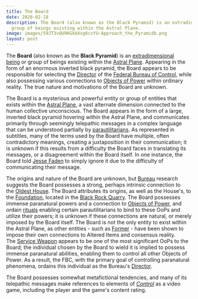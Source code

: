 ```yaml
---
title: The Board
date: 2020-02-18
description: The Board (also known as the Black Pyramid) is an extradimensional being or
  group of beings existing within the Astral Plane.
image: images/59JT3vQU9KGkbXsg6cxYU-Approach_the_Pyramidb.png
layout: post
---
```

The **Board** (also known as the **Black Pyramid**) is an [extradimensional being](https://control.fandom.com/wiki/Extradimensional_being "Extradimensional being") or group of beings existing within the [Astral Plane](https://control.fandom.com/wiki/Astral_Plane "Astral Plane"). Appearing in the form of an enormous inverted black pyramid, the Board appears to be responsible for selecting the [Director](https://control.fandom.com/wiki/Director_of_the_Federal_Bureau_of_Control "Director of the Federal Bureau of Control") of the [Federal Bureau of Control](https://control.fandom.com/wiki/Federal_Bureau_of_Control "Federal Bureau of Control"), while also possessing various connections to [Objects of Power](https://control.fandom.com/wiki/Objects_of_Power "Objects of Power") within ordinary reality. The true nature and motivations of the Board are unknown.

The Board is a mysterious and powerful entity or group of entities that exists within the [Astral Plane](https://control.fandom.com/wiki/Astral_Plane "Astral Plane"), a vast alternate dimension connected to the human collective unconscious. The Board appears in the form of a large, inverted black pyramid hovering within the Astral Plane, and communicates primarily through seemingly telepathic messages in a complex language that can be understood partially by [parautilitarians](https://control.fandom.com/wiki/Parautilitarian "Parautilitarian"). As represented in subtitles, many of the terms used by the Board have multiple, often contradictory meanings, creating a juxtaposition in their communication; it is unknown if this results from a difficulty the Board faces in translating its messages, or a disagreement within the Board itself. In one instance, the Board told [Jesse Faden](https://control.fandom.com/wiki/Jesse_Faden "Jesse Faden") to simply ignore it due to the difficulty of communicating their message.

The origins and nature of the Board are unknown, but [Bureau](https://control.fandom.com/wiki/FBC "FBC") research suggests the Board possesses a strong, perhaps intrinsic connection to the [Oldest House](https://control.fandom.com/wiki/Oldest_House "Oldest House"). The Board attributes its origins, as well as the House's, to the [Foundation](https://control.fandom.com/wiki/Foundation "Foundation"), located in the [Black Rock Quarry](https://control.fandom.com/wiki/Black_Rock_Quarry "Black Rock Quarry"). The Board possesses immense paranatural powers and a connection to [Objects of Power](https://control.fandom.com/wiki/Objects_of_Power "Objects of Power"), and ordain [rituals](https://control.fandom.com/wiki/Ritual "Ritual") enabling certain parautilitarians to bind to these OoPs and utilize their powers; it is unknown if these connections are natural, or merely imposed by the Board itself. The Board is not the only entity to exist within the Astral Plane, as other entities - such as [Former](https://control.fandom.com/wiki/Former "Former") - have been shown to impose their own connections to Altered Items and consensus reality. The [Service Weapon](https://control.fandom.com/wiki/Service_Weapon "Service Weapon") appears to be one of the most significant OoPs to the Board; the individual chosen by the Board to wield it is implied to possess immense paranatural abilities, enabling them to control all other Objects of Power. As a result, the FBC, with the primary goal of controlling paranatural phenomena, ordains this individual as the Bureau's [Director](https://control.fandom.com/wiki/Director_of_the_Federal_Bureau_of_Control "Director of the Federal Bureau of Control").

The Board possesses somewhat metafictional tendencies, and many of its telepathic messages make references to elements of *[Control](https://control.fandom.com/wiki/Control "Control")* as a video game, including the player and the game's content rating.
